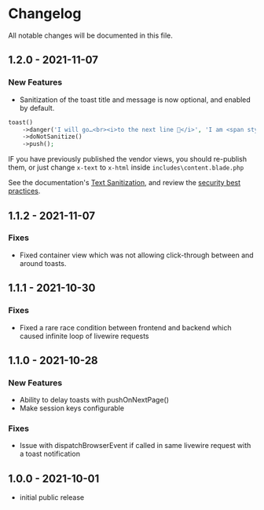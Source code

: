 # Changelog

All notable changes will be documented in this file.

## 1.2.0 - 2021-11-07

### New Features

-   Sanitization of the toast title and message is now optional, and enabled by default.

```php
toast()
    ->danger('I will go…<br><i>to the next line 💪</i>', 'I am <span style="color:red;">HOT</span>')
    ->doNotSanitize()
    ->push();
```

IF you have previously published the vendor views, you should re-publish them, or just change `x-text` to `x-html`
inside `includes\content.blade.php`

See the documentation's [Text Sanitization](https://github.com/usernotnull/tall-toasts#text-sanitization), and review
the
[security best practices](https://github.com/usernotnull/tall-toasts#security-vulnerabilities).

## 1.1.2 - 2021-11-07

### Fixes

-   Fixed container view which was not allowing click-through between and around toasts.

## 1.1.1 - 2021-10-30

### Fixes

-   Fixed a rare race condition between frontend and backend which caused infinite loop of livewire requests

## 1.1.0 - 2021-10-28

### New Features

-   Ability to delay toasts with pushOnNextPage()
-   Make session keys configurable

### Fixes

-   Issue with dispatchBrowserEvent if called in same livewire request with a toast notification

## 1.0.0 - 2021-10-01

-   initial public release
